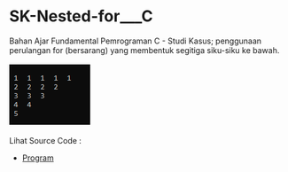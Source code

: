 # SK-Nested-for___C
Bahan Ajar Fundamental Pemrograman C - Studi Kasus; penggunaan perulangan for (bersarang) yang membentuk segitiga siku-siku ke bawah.<br><br>
<img src="https://github.com/RizkyKhapidsyah/SK-Nested-for___C/blob/master/SK-Nested-for___CPP/Result/001.PNG"><br><br>
Lihat Source Code : <br>
- <a href="https://github.com/RizkyKhapidsyah/SK-Nested-for___C/blob/master/SK-Nested-for___CPP/Source.c">Program</a>
